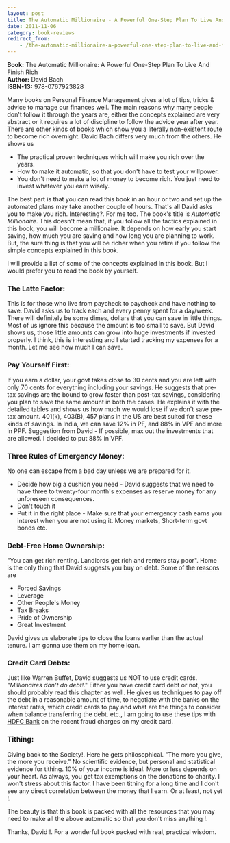 ```yaml
---
layout: post
title: The Automatic Millionaire - A Powerful One-Step Plan To Live And Finish Rich
date: 2011-11-06
category: book-reviews
redirect_from:
    - /the-automatic-millionaire-a-powerful-one-step-plan-to-live-and-finish-rich-david-bach-book-review
---
```


**Book:** The Automatic Millionaire: A Powerful One-Step Plan To Live And Finish Rich  
**Author:** David Bach  
**ISBN-13:** 978-0767923828

Many books on Personal Finance Management gives a lot of tips, tricks & advice to manage our finances well. The main reasons why many people don't follow it through the years are, either the concepts explained are very abstract or it requires a lot of discipline to follow the advice year after year. There are other kinds of books which show you a literally non-existent route to become rich overnight. David Bach differs very much from the others. He shows us  

* The practical proven techniques which will make you rich over the years.  
* How to make it automatic, so that you don't have to test your willpower.  
* You don't need to make a lot of money to become rich. You just need to invest whatever you earn wisely.  

The best part is that you can read this book in an hour or two and set up the automated plans may take another couple of hours. That's all David asks you to make you rich. Interesting?. For me too. The book's title is *Automatic Millionaire*. This doesn't mean that, if you follow all the tactics explained in this book, you will become a millionaire. It depends on how early you start saving, how much you are saving and how long you are planning to work. But, the sure thing is that you will be richer when you retire if you follow the simple concepts explained in this book.  
  
I will provide a list of some of the concepts explained in this book. But I would prefer you to read the book by yourself.  
  
### The Latte Factor:  

This is for those who live from paycheck to paycheck and have nothing to save. David asks us to track each and every penny spent for a day/week. There will definitely be some dimes, dollars that you can save in little things. Most of us ignore this because the amount is too small to save. But David shows us, those little amounts can grow into huge investments if invested properly. I think, this is interesting and I started tracking my expenses for a month. Let me see how much I can save.  
  
### Pay Yourself First:  

If you earn a dollar, your govt takes close to 30 cents and you are left with only 70 cents for everything including your savings. He suggests that pre-tax savings are the bound to grow faster than post-tax savings, considering you plan to save the same amount in both the cases. He explains it with the detailed tables and shows us how much we would lose if we don't save pre-tax amount. 401(k), 403(B), 457 plans in the US are best suited for these kinds of savings. In India, we can save 12% in PF, and 88% in VPF and more in PPF. Suggestion from David - If possible, max out the investments that are allowed. I decided to put 88% in VPF.  
  
### Three Rules of Emergency Money:  

No one can escape from a bad day unless we are prepared for it.  

* Decide how big a cushion you need - David suggests that we need to have three to twenty-four month's expenses as reserve money for any unforeseen consequences.  
* Don't touch it  
* Put it in the right place - Make sure that your emergency cash earns you interest when you are not using it. Money markets, Short-term govt bonds etc.  


### Debt-Free Home Ownership:  
"You can get rich renting. Landlords get rich and renters stay poor". Home is the only thing that David suggests you buy on debt. Some of the reasons are  

* Forced Savings  
* Leverage  
* Other People's Money  
* Tax Breaks  
* Pride of Ownership  
* Great Investment  

David gives us elaborate tips to close the loans earlier than the actual tenure. I am gonna use them on my home loan.  
  
### Credit Card Debts:  

Just like Warren Buffet, David suggests us NOT to use credit cards. "*Millionaires don't do debt!*." Either you have credit card debt or not, you should probably read this chapter as well. He gives us techniques to pay off the debt in a reasonable amount of time, to negotiate with the banks on the interest rates, which credit cards to pay and what are the things to consider when balance transferring the debt. etc., I am going to use these tips with [HDFC Bank]({{site.url}}/hdfc-bank-we-understand-your-world-really/) on the recent fraud charges on my credit card.  
  
### Tithing:  

Giving back to the Society!. Here he gets philosophical. "The more you give, the more you receive." No scientific evidence, but personal and statistical evidence for tithing. 10% of your income is ideal. More or less depends on your heart. As always, you get tax exemptions on the donations to charity. I won't stress about this factor. I have been tithing for a long time and I don't see any direct correlation between the money that I earn. Or at least, not yet !.  
  
The beauty is that this book is packed with all the resources that you may need to make all the above automatic so that you don't miss anything !.  
  
Thanks, David !. For a wonderful book packed with real, practical wisdom.  
